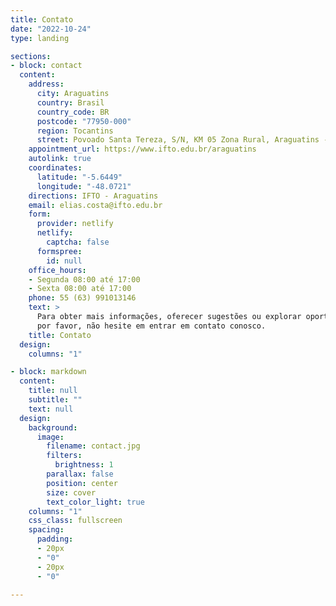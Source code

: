 ```yaml
---
title: Contato
date: "2022-10-24"
type: landing

sections:
- block: contact
  content:
    address:
      city: Araguatins
      country: Brasil
      country_code: BR
      postcode: "77950-000"
      region: Tocantins
      street: Povoado Santa Tereza, S/N, KM 05 Zona Rural, Araguatins - TO
    appointment_url: https://www.ifto.edu.br/araguatins
    autolink: true
    coordinates:
      latitude: "-5.6449"
      longitude: "-48.0721"
    directions: IFTO - Araguatins
    email: elias.costa@ifto.edu.br
    form:
      provider: netlify
      netlify:
        captcha: false
      formspree:
        id: null
    office_hours:
    - Segunda 08:00 até 17:00
    - Sexta 08:00 até 17:00
    phone: 55 (63) 991013146
    text: >
      Para obter mais informações, oferecer sugestões ou explorar oportunidades de parceria, 
      por favor, não hesite em entrar em contato conosco.
    title: Contato
  design:
    columns: "1"

- block: markdown
  content:
    title: null
    subtitle: ""
    text: null
  design:
    background:
      image:
        filename: contact.jpg
        filters:
          brightness: 1
        parallax: false
        position: center
        size: cover
        text_color_light: true
    columns: "1"
    css_class: fullscreen
    spacing:
      padding:
      - 20px
      - "0"
      - 20px
      - "0"

---
```

